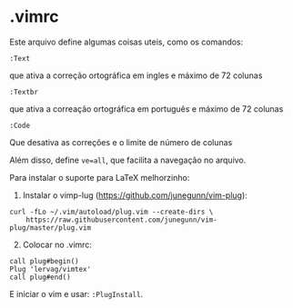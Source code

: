 # .vimrc

Este arquivo define algumas coisas uteis, como os comandos:

`:Text`

que ativa a correção ortográfica em ingles e máximo de 72 colunas

`:Textbr`

que ativa a correação ortográfica em português e máximo de 72 colunas

`:Code`

Que desativa as correções e o limite de número de colunas


Além disso, define `ve=all`, que facilita a navegação no arquivo.


Para instalar o suporte para LaTeX melhorzinho:

1. Instalar o vimp-lug (https://github.com/junegunn/vim-plug):
```
curl -fLo ~/.vim/autoload/plug.vim --create-dirs \
    https://raw.githubusercontent.com/junegunn/vim-plug/master/plug.vim
```

2. Colocar no .vimrc:

```
call plug#begin()
Plug 'lervag/vimtex'
call plug#end()
```

E iniciar o vim e usar: `:PlugInstall`.


